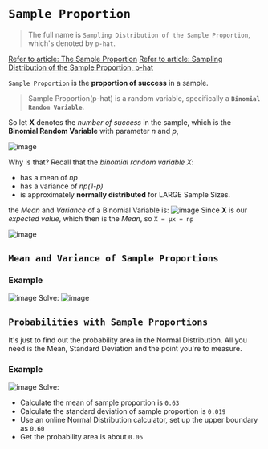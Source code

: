 # `Sample Proportion`
> The full name is `Sampling Distribution of the Sample Proportion`, which's denoted by `p-hat`.

[Refer to article: The Sample Proportion](http://www.stat.wmich.edu/s216/book/node68.html)
[Refer to article: Sampling Distribution of the Sample Proportion, p-hat](http://bolt.mph.ufl.edu/6050-6052/module-9/sampling-distribution-of-p-hat/)


`Sample Proportion` is the **proportion of success** in a sample.

> Sample Proportion(p-hat) is a random variable, 
specifically a **`Binomial Random Variable`**. 

So let **X** denotes the _number of success_ in the sample, which is the **Binomial Random Variable** with parameter _n_ and _p_,

![image](https://user-images.githubusercontent.com/14041622/45015015-fd671c00-b052-11e8-8e34-c9221d66c217.png)

Why is that?
Recall that the _binomial random variable X_:
- has a mean of _np_
- has a variance of _np(1-p)_
- is approximately **normally distributed** for LARGE Sample Sizes.

the _Mean_ and _Variance_ of a Binomial Variable is:
![image](https://user-images.githubusercontent.com/14041622/45015847-84b58f00-b055-11e8-84db-c22a022aec98.png)
Since **X** is our _expected value_, which then is the _Mean_, so `X = μx = np`

![image](https://user-images.githubusercontent.com/14041622/45016250-abc09080-b056-11e8-8ebf-ae94ccf87349.png)


## `Mean and Variance of Sample Proportions`

### Example
![image](https://user-images.githubusercontent.com/14041622/44943253-d1029400-adf5-11e8-8a1d-bbd9dc284c00.png)
Solve:
![image](https://user-images.githubusercontent.com/14041622/44943301-99e0b280-adf6-11e8-8d9d-bdc6a323d8e3.png)



## `Probabilities with Sample Proportions`

It's just to find out the probability area in the Normal Distribution.
All you need is the Mean, Standard Deviation and the point you're to measure.

### Example
![image](https://user-images.githubusercontent.com/14041622/44943403-833b5b00-adf8-11e8-8449-f372641e9777.png)
Solve:
- Calculate the mean of sample proportion is `0.63`
- Calculate the standard deviation of sample proportion is `0.019`
- Use an online Normal Distribution calculator, set up the upper boundary as `0.60`
- Get the probability area is about `0.06`
